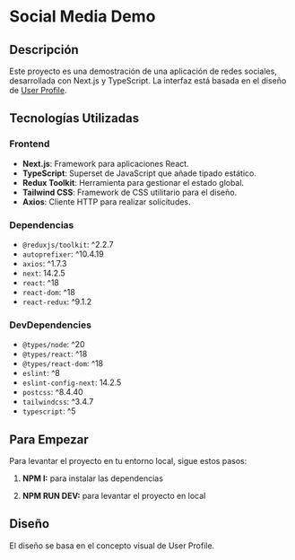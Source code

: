 # Social Media Demo

## Descripción

Este proyecto es una demostración de una aplicación de redes sociales, desarrollada con Next.js y TypeScript. La interfaz está basada en el diseño de [User Profile](https://dribbble.com/shots/2749686-User-Profile/attachments/558888?mode=media).

## Tecnologías Utilizadas

### Frontend

- **Next.js**: Framework para aplicaciones React.
- **TypeScript**: Superset de JavaScript que añade tipado estático.
- **Redux Toolkit**: Herramienta para gestionar el estado global.
- **Tailwind CSS**: Framework de CSS utilitario para el diseño.
- **Axios**: Cliente HTTP para realizar solicitudes.

### Dependencias

- `@reduxjs/toolkit`: ^2.2.7
- `autoprefixer`: ^10.4.19
- `axios`: ^1.7.3
- `next`: 14.2.5
- `react`: ^18
- `react-dom`: ^18
- `react-redux`: ^9.1.2

### DevDependencies

- `@types/node`: ^20
- `@types/react`: ^18
- `@types/react-dom`: ^18
- `eslint`: ^8
- `eslint-config-next`: 14.2.5
- `postcss`: ^8.4.40
- `tailwindcss`: ^3.4.7
- `typescript`: ^5

## Para Empezar

Para levantar el proyecto en tu entorno local, sigue estos pasos:

1. **NPM I:**
   para instalar las dependencias

2. **NPM RUN DEV:**
   para levantar el proyecto en local

## Diseño

El diseño se basa en el concepto visual de User Profile.
